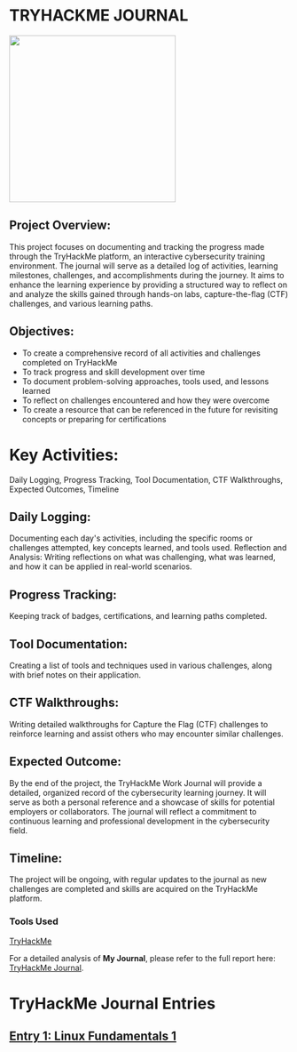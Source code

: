 # TRYHACKME JOURNAL

<img src="https://assets.tryhackme.com/img/THMlogo.png" width="300" />

## Project Overview:
This project focuses on documenting and tracking the progress made through the TryHackMe platform, an interactive cybersecurity training environment. The journal will serve as a detailed log of activities, learning milestones, challenges, and accomplishments during the journey. It aims to enhance the learning experience by providing a structured way to reflect on and analyze the skills gained through hands-on labs, capture-the-flag (CTF) challenges, and various learning paths.

## Objectives:

- To create a comprehensive record of all activities and challenges completed on TryHackMe
- To track progress and skill development over time
- To document problem-solving approaches, tools used, and lessons learned
- To reflect on challenges encountered and how they were overcome
- To create a resource that can be referenced in the future for revisiting concepts or preparing for certifications

# Key Activities: 
Daily Logging, Progress Tracking, Tool Documentation, CTF Walkthroughs, Expected Outcomes, Timeline

## Daily Logging:

Documenting each day's activities, including the specific rooms or challenges attempted, key concepts learned, and tools used.
Reflection and Analysis: Writing reflections on what was challenging, what was learned, and how it can be applied in real-world scenarios.

## Progress Tracking:

Keeping track of badges, certifications, and learning paths completed.

## Tool Documentation:

Creating a list of tools and techniques used in various challenges, along with brief notes on their application.

## CTF Walkthroughs:

Writing detailed walkthroughs for Capture the Flag (CTF) challenges to reinforce learning and assist others who may encounter similar challenges.

## Expected Outcome:

By the end of the project, the TryHackMe Work Journal will provide a detailed, organized record of the cybersecurity learning journey. It will serve as both a personal reference and a showcase of skills for potential employers or collaborators. The journal will reflect a commitment to continuous learning and professional development in the cybersecurity field.

## Timeline:

The project will be ongoing, with regular updates to the journal as new challenges are completed and skills are acquired on the TryHackMe platform.

### Tools Used
<a href="https://tryhackme.com/">TryHackMe</a>

For a detailed analysis of <B>My Journal</B>, please refer to the full report here:
[TryHackMe Journal](https://docs.google.com/document/d/1ENMjU_JEnsx6wCzB2H-9lRLoSThF7O24cqMJlShR478/edit?usp=drive_link).

# TryHackMe Journal Entries

## [Entry 1: Linux Fundamentals 1](#https://github.com/OfficialCodyReynolds/Portfolio/tree/main/Portfolio/Portfolio/TryHackMe_Journal/Linux_Fundamentals_1)
